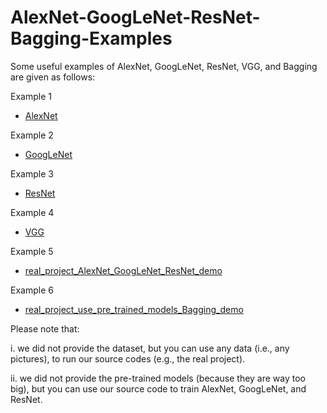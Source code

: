 # AlexNet-GoogLeNet-ResNet-Bagging-Examples
Some useful examples of AlexNet, GoogLeNet, ResNet, VGG, and Bagging are given as follows:

Example 1
- [AlexNet](https://github.com/Mickey0521/AlexNet-GoogLeNet-ResNet-Bagging-Examples/blob/master/AlexNet.py)

Example 2
- [GoogLeNet](https://github.com/Mickey0521/AlexNet-GoogLeNet-ResNet-Bagging-Examples/blob/master/GoogLeNet.py)
  
Example 3
- [ResNet](https://github.com/Mickey0521/AlexNet-GoogLeNet-ResNet-Bagging-Examples/blob/master/ResNet.py)
  
Example 4
- [VGG](https://github.com/Mickey0521/AlexNet-GoogLeNet-ResNet-Bagging-Examples/blob/master/VGG.py)

Example 5
- [real_project_AlexNet_GoogLeNet_ResNet_demo](https://github.com/Mickey0521/AlexNet-GoogLeNet-ResNet-Bagging-Examples/blob/master/real_project_gender_recognition_AlexNet_GoogLeNet_ResNet_demo.ipynb)

Example 6
- [real_project_use_pre_trained_models_Bagging_demo](https://github.com/Mickey0521/AlexNet-GoogLeNet-ResNet-Bagging-Examples/blob/master/real_project_use_pre_trained_models_Bagging_demo.ipynb)


Please note that:

i. we did not provide the dataset, but you can use any data (i.e., any pictures), to run our source codes (e.g., the real project). 

ii. we did not provide the pre-trained models (because they are way too big), but you can use our source code to train AlexNet, GoogLeNet, and ResNet. 
